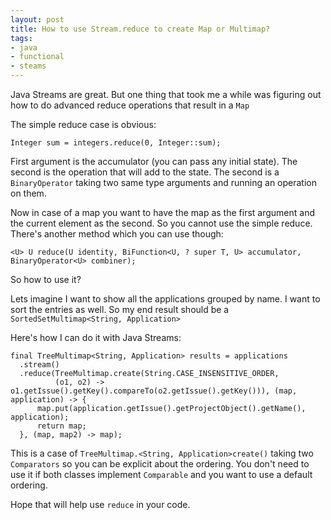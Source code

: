 ```yaml
---
layout: post
title: How to use Stream.reduce to create Map or Multimap?
tags:
- java
- functional
- steams
---
```

Java Streams are great. But one thing that took me a while was figuring out how to do advanced reduce operations that result in a `Map`

The simple reduce case is obvious:

```
Integer sum = integers.reduce(0, Integer::sum);
```

First argument is the accumulator (you can pass any initial state). The second is the operation that will add to the state. The second is a `BinaryOperator` taking two same type arguments and running an operation on them. 

Now in case of a map you want to have the map as the first argument and the current element as the second. So you cannot use the simple reduce. There's another method which you can use though:

```
<U> U reduce(U identity, BiFunction<U, ? super T, U> accumulator, BinaryOperator<U> combiner);
```

So how to use it?

Lets imagine I want to show all the applications grouped by name. I want to sort the entries as well. So my end result should be a `SortedSetMultimap<String, Application>`

Here's how I can do it with Java Streams:

```
final TreeMultimap<String, Application> results = applications
  .stream()
  .reduce(TreeMultimap.create(String.CASE_INSENSITIVE_ORDER,
          (o1, o2) -> o1.getIssue().getKey().compareTo(o2.getIssue().getKey())), (map, application) -> {
      map.put(application.getIssue().getProjectObject().getName(), application);
      return map;
  }, (map, map2) -> map);
```

This is a case of `TreeMultimap.<String, Application>create()` taking two `Comparators` so you can be explicit about the ordering. You don't need to use it if both classes implement `Comparable` and you want to use a default ordering.

Hope that will help use `reduce` in your code.
